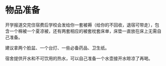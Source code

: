 # 物品准备

开学报道交完住宿费后学校会发给你一套被褥（给你的不回收，退宿可带走），包含一个棉被一个夏凉被，还有两套相应的被套枕套床单，床垫一直放在床上无需自己准备。

建议拿两个脸盆、一个台灯、一些必备药品、卫生纸。

宿舍提供开水和不可饮用的热水，可以自己准备一个水壶接开水晾凉了再喝。
